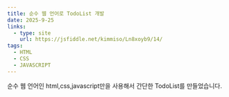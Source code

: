 ```yaml
---
title: 순수 웹 언어로 TodoList 개발
date: 2025-9-25
links:
  - type: site
    url: https://jsfiddle.net/kimmiso/Ln8xoyb9/14/
tags:
  - HTML
  - CSS
  - JAVASCRIPT
---
```


순수 웹 언어인 html,css,javascript만을 사용해서 간단한 TodoList를 만들었습니다.

<!--more-->
